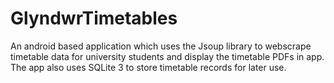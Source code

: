 # GlyndwrTimetables
An android based application which uses the Jsoup library to webscrape timetable data for university students and display the timetable PDFs in app. The app also uses SQLite 3 to store timetable records for later use.
